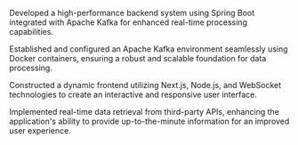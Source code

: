 Developed a high-performance backend system using Spring Boot integrated with Apache Kafka for enhanced real-time processing capabilities.

Established and configured an Apache Kafka environment seamlessly using Docker containers, ensuring a robust and scalable foundation for data processing.

Constructed a dynamic frontend utilizing Next.js, Node.js, and WebSocket technologies to create an interactive and responsive user interface.

Implemented real-time data retrieval from third-party APIs, enhancing the application's ability to provide up-to-the-minute information for an improved user experience.